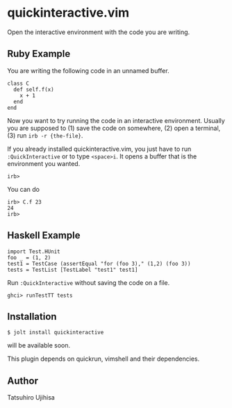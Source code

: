 # quickinteractive.vim

Open the interactive environment with the code you are writing.

## Ruby Example

You are writing the following code in an unnamed buffer.

    class C
      def self.f(x)
        x + 1
      end
    end

Now you want to try running the code in an interactive environment. Usually you are supposed to (1) save the code on somewhere, (2) open a terminal, (3) run `irb -r {the-file}`.

If you already installed quickinteractive.vim, you just have to run `:QuickInteractive` or to type `<space>i`. It opens a buffer that is the environment you wanted.

    irb>

You can do

    irb> C.f 23
    24
    irb>

## Haskell Example

    import Test.HUnit
    foo _ = (1, 2)
    test1 = TestCase (assertEqual "for (foo 3)," (1,2) (foo 3))
    tests = TestList [TestLabel "test1" test1]

Run `:QuickInteractive` without saving the code on a file.

    ghci> runTestTT tests

## Installation

    $ jolt install quickinteractive

will be available soon.

This plugin depends on quickrun, vimshell and their dependencies.

## Author

Tatsuhiro Ujihisa
